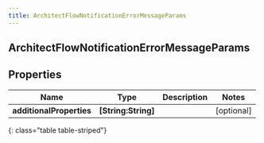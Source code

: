 ```yaml
---
title: ArchitectFlowNotificationErrorMessageParams
---
```

## ArchitectFlowNotificationErrorMessageParams

## Properties

|Name | Type | Description | Notes|
|------------ | ------------- | ------------- | -------------|
| **additionalProperties** | **[String:String]** |  | [optional] |
{: class="table table-striped"}


